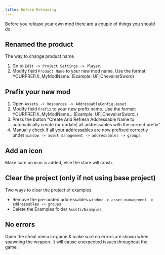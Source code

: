 ```yaml
---
title: Before Releasing
---
```

Before you release your own mod there are a couple of things you should do.

## Renamed the product

The way to change product name
1. Go to `Edit -> Project Settings -> Player`.
2. Modify field `Product Name` to your new mod name. Use the format: YOURPREFIX_MyModName. (Example: UF_ChevalierSword)

## Prefix your new mod

1. Open `Assets -> Resources -> AddressableConfig.asset`
2. Modify field `Prefix` to your new prefix name. Use the format: YOURPREFIX_MyModName_. (Example: UF_ChevalierSword_)
3. Press the button "Create And Refresh Addressable Name to automatically create (or update) all addressables with the correct prefix"
4. Manually check if all your addressables are now prefixed correctly under `window -> asset management -> addressables -> groups`

## Add an icon

Make sure an icon is added, else the store will crash.

## Clear the project (only if not using base project)

Two ways to clear the project of examples

* Remove the pre-added addressables `window -> asset management -> addressables -> groups`
* Delete the Examples folder `Assets/Examples`

## No errors

Open the cheat menu in-game & make sure no errors are shown when spawning the weapon. It will cause unexpected issues throughout the game.

